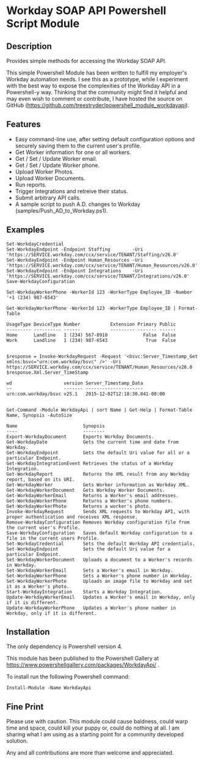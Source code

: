 # Workday SOAP API Powershell Script Module #


## Description ##
Provides simple methods for accessing the Workday SOAP API.

This simple Powershell Module has been written to fulfill my employer's Workday automation needs. I see this as a prototype, while I experiment with the best way to expose the complexities of the Workday API in a Powershell-y way. Thinking that the community might find it helpful and may even wish to comment or contribute, I have hosted the source on GitHub  (https://github.com/treestryder/powershell_module_workdayapi).


## Features ##

* Easy command-line use, after setting default configuration options and securely saving them to the current user's profile.
* Get Worker information for one or all workers.
* Get / Set / Update Worker email.
* Get / Set / Update Worker phone.
* Upload Worker Photos.
* Upload Worker Documents.
* Run reports.
* Trigger Integrations and retreive their status.
* Submit arbitrary API calls.
* A sample script to push A.D. changes to Workday (samples/Push_AD_to_Workday.ps1).


## Examples ##

    Set-WorkdayCredential
    Set-WorkdayEndpoint -Endpoint Staffing        -Uri 'https://SERVICE.workday.com/ccx/service/TENANT/Staffing/v26.0'
    Set-WorkdayEndpoint -Endpoint Human_Resources -Uri 'https://SERVICE.workday.com/ccx/service/TENANT/Human_Resources/v26.0'
    Set-WorkdayEndpoint -Endpoint Integrations    -Uri 'https://SERVICE.workday.com/ccx/service/TENANT/Integrations/v26.0'
    Save-WorkdayConfiguration

    Set-WorkdayWorkerPhone -WorkerId 123 -WorkerType Employee_ID -Number '+1 (234) 987-6543'

    Get-WorkdayWorkerPhone -WorkerId 123 -WorkerType Employee_ID | Format-Table

    UsageType DeviceType Number           Extension Primary Public
    --------- ---------- ------           --------- ------- ------
    Home      Landline   1 (234) 567-8910             False  False
    Work      Landline   1 (234) 987-6543              True  False


    $response = Invoke-WorkdayRequest -Request '<bsvc:Server_Timestamp_Get xmlns:bsvc="urn:com.workday/bsvc" />' -Uri https://SERVICE.workday.com/ccx/service/TENANT/Human_Resources/v26.0
    $response.Xml.Server_TimeStamp

    wd                   version Server_Timestamp_Data
    --                   ------- ---------------------
    urn:com.workday/bsvc v25.1   2015-12-02T12:18:30.841-08:00


    Get-Command -Module WorkdayApi | sort Name | Get-Help | Format-Table Name, Synopsis -AutoSize

    Name                        Synopsis
    ----                        --------
    Export-WorkdayDocument      Exports Workday Documents.
    Get-WorkdayDate             Gets the current time and date from Workday.
    Get-WorkdayEndpoint         Gets the default Uri value for all or a particular Endpoint.
    Get-WorkdayIntegrationEvent Retrieves the status of a Workday Integration.
    Get-WorkdayReport           Returns the XML result from any Workday report, based on its URI.
    Get-WorkdayWorker           Gets Worker information as Workday XML.
    Get-WorkdayWorkerDocument   Gets Workday Worker Documents.
    Get-WorkdayWorkerEmail      Returns a Worker's email addresses.
    Get-WorkdayWorkerPhone      Returns a Worker's phone numbers.
    Get-WorkdayWorkerPhoto      Returns a worker's photo.
    Invoke-WorkdayRequest       Sends XML requests to Workday API, with proper authentication and receives XML response.
    Remove-WorkdayConfiguration Removes Workday configuration file from the current user's Profile.
    Save-WorkdayConfiguration   Saves default Workday configuration to a file in the current users Profile.
    Set-WorkdayCredential       Sets the default Workday API credentials.
    Set-WorkdayEndpoint         Sets the default Uri value for a particular Endpoint.
    Set-WorkdayWorkerDocument   Uploads a document to a Worker's records in Workday.
    Set-WorkdayWorkerEmail      Sets a Worker's email in Workday.
    Set-WorkdayWorkerPhone      Sets a Worker's phone number in Workday.
    Set-WorkdayWorkerPhoto      Uploads an image file to Workday and set it as a Worker's photo.
    Start-WorkdayIntegration    Starts a Workday Integration.
    Update-WorkdayWorkerEmail   Updates a Worker's email in Workday, only if it is different.
    Update-WorkdayWorkerPhone   Updates a Worker's phone number in Workday, only if it is different.


## Installation ##

The only dependency is Powershell version 4.

This module has been published to the Powershell Gallery at https://www.powershellgallery.com/packages/WorkdayApi/ .

To install run the following Powershell command:

    Install-Module -Name WorkdayApi

## Fine Print ##
Please use with caution. This module could cause baldness, could warp time and space, could kill your puppy or, could do nothing at all. I am sharing what I am using as a starting point for a community developed solution.

Any and all contributions are more than welcome and appreciated.
